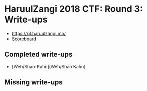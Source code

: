 # HaruulZangi 2018 CTF:  Round 3: Write-ups


* https://r3.haruulzangi.mn/
* [Scoreboard](scoreboard) 

## Completed write-ups

* [Web/Shao-Kahn](Web/Shao Kahn)

## Missing write-ups
